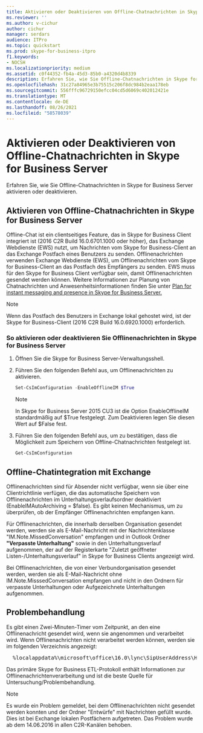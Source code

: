 ```yaml
---
title: Aktivieren oder Deaktivieren von Offline-Chatnachrichten in Skype for Business Server
ms.reviewer: ''
ms.author: v-cichur
author: cichur
manager: serdars
audience: ITPro
ms.topic: quickstart
ms.prod: skype-for-business-itpro
f1.keywords:
- NOCSH
ms.localizationpriority: medium
ms.assetid: c0f44352-fb4a-45d3-85b0-a4320d4b8339
description: Erfahren Sie, wie Sie Offline-Chatnachrichten in Skype for Business Server aktivieren oder deaktivieren.
ms.openlocfilehash: 31c27a84965e3b75515c206f8dc984b2eaa178eb
ms.sourcegitcommit: 556fffc96729150efcc04cd5d6069c402012421e
ms.translationtype: MT
ms.contentlocale: de-DE
ms.lasthandoff: 08/26/2021
ms.locfileid: "58578039"
---
```

# <a name="enable-or-disable-offline-instant-messaging-im-in-skype-for-business-server"></a>Aktivieren oder Deaktivieren von Offline-Chatnachrichten in Skype for Business Server
 
Erfahren Sie, wie Sie Offline-Chatnachrichten in Skype for Business Server aktivieren oder deaktivieren.
  
## <a name="enable-offline-instant-messaging-im-in-skype-for-business-server"></a>Aktivieren von Offline-Chatnachrichten in Skype for Business Server

Offline-Chat ist ein clientseitiges Feature, das in Skype for Business Client integriert ist (2016 C2R Build 16.0.6701.1000 oder höher), das Exchange Webdienste (EWS) nutzt, um Nachrichten vom Skype for Business-Client an das Exchange Postfach eines Benutzers zu senden. Offlinenachrichten verwenden Exchange Webdienste (EWS), um Offlinenachrichten vom Skype for Business-Client an das Postfach des Empfängers zu senden. EWS muss für den Skype for Business Client verfügbar sein, damit Offlinenachrichten gesendet werden können. Weitere Informationen zur Planung von Chatnachrichten und Anwesenheitsinformationen finden Sie unter [Plan for instant messaging and presence in Skype for Business Server.](../../plan-your-deployment/instant-messaging-and-presence.md)
  
> [!NOTE]
> Wenn das Postfach des Benutzers in Exchange lokal gehostet wird, ist der Skype for Business-Client (2016 C2R Build 16.0.6920.1000) erforderlich. 
  
### <a name="to-enable-or-disable-offline-im-in-skype-for-business-server"></a>So aktivieren oder deaktivieren Sie Offlinenachrichten in Skype for Business Server

1. Öffnen Sie die Skype for Business Server-Verwaltungsshell.
    
2. Führen Sie den folgenden Befehl aus, um Offlinenachrichten zu aktivieren.
    
   ```powershell
   Set-CsImConfiguration -EnableOfflineIM $True
   ```

    > [!NOTE]
    > In Skype for Business Server 2015 CU3 ist die Option EnableOfflineIM standardmäßig auf $True festgelegt. Zum Deaktivieren legen Sie diesen Wert auf $False fest. 
  
3. Führen Sie den folgenden Befehl aus, um zu bestätigen, dass die Möglichkeit zum Speichern von Offline-Chatnachrichten festgelegt ist.
    
   ```powershell
   Get-CsImConfiguration
   ```

## <a name="offline-im-integration-with-exchange"></a>Offline-Chatintegration mit Exchange

Offlinenachrichten sind für Absender nicht verfügbar, wenn sie über eine Clientrichtlinie verfügen, die das automatische Speichern von Offlinenachrichten im Unterhaltungsverlaufsordner deaktiviert (EnableIMAutoArchiving = $false). Es gibt keinen Mechanismus, um zu überprüfen, ob der Empfänger Offlinenachrichten empfangen kann.
  
Für Offlinenachrichten, die innerhalb derselben Organisation gesendet werden, werden sie als E-Mail-Nachricht mit der Nachrichtenklasse "IM.Note.MissedConversation" empfangen und in Outlook Ordner **"Verpasste Unterhaltung"** sowie in den Unterhaltungsverlauf aufgenommen, der auf der Registerkarte "Zuletzt geöffneter Listen-/Unterhaltungsverlauf" in Skype for Business Clients angezeigt wird.
  
Bei Offlinenachrichten, die von einer Verbundorganisation gesendet werden, werden sie als E-Mail-Nachricht ohne IM.Note.MisssedConversation empfangen und nicht in den Ordnern für verpasste Unterhaltungen oder Aufgezeichnete Unterhaltungen aufgenommen. 
  
## <a name="troubleshooting"></a>Problembehandlung

Es gibt einen Zwei-Minuten-Timer vom Zeitpunkt, an den eine Offlinenachricht gesendet wird, wenn sie angenommen und verarbeitet wird. Wenn Offlinenachrichten nicht verarbeitet werden können, werden sie im folgenden Verzeichnis angezeigt: 
  
  <pre>  %localappdata%\microsoft\office\16.0\lync\SipUserAddress\History Spooler   </pre>

Das primäre Skype for Business ETL-Protokoll enthält Informationen zur Offlinenachrichtenverarbeitung und ist die beste Quelle für Untersuchung/Problembehandlung. 
  
> [!NOTE]
> Es wurde ein Problem gemeldet, bei dem Offlinenachrichten nicht gesendet werden konnten und der Ordner "Entwürfe" mit Nachrichten gefüllt wurde. Dies ist bei Exchange lokalen Postfächern aufgetreten. Das Problem wurde ab dem 14.06.2016 in allen C2R-Kanälen behoben.  
